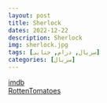 ```yaml
---
layout: post
title: Sherlock
dates: 2022-12-22
description: Sherlock
img: sherlock.jpg
tags: [سریال, درام, جنایی]
categories: [سریال]
---
```


[imdb](https://www.imdb.com/title/tt1475582/reference/)  
[RottenTomatoes](https://www.rottentomatoes.com/tv/sherlock)